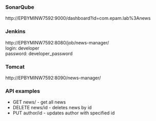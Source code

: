 ### SonarQube
http://EPBYMINW7592:9000/dashboard?id=com.epam.lab%3Anews  
### Jenkins
http://EPBYMINW7592:8080/job/news-manager/  
login: developer  
password: developer_password  
### Tomcat
http://EPBYMINW7592:8090/news-manager/  
### API examples
* GET news/ - get all news  
* DELETE news/id - deletes news by id
* PUT author/id - updates author with specified id